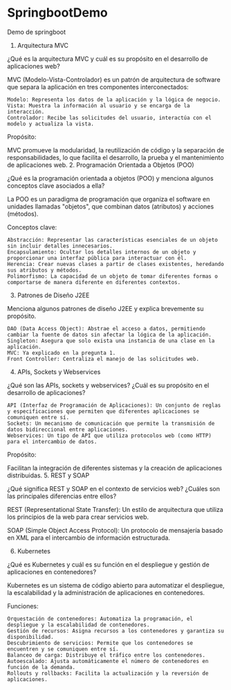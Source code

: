 # SpringbootDemo
Demo de springboot
1. Arquitectura MVC

¿Qué es la arquitectura MVC y cuál es su propósito en el desarrollo de aplicaciones web?

MVC (Modelo-Vista-Controlador) es un patrón de arquitectura de software que separa la aplicación en tres componentes interconectados:

    Modelo: Representa los datos de la aplicación y la lógica de negocio.
    Vista: Muestra la información al usuario y se encarga de la interacción.
    Controlador: Recibe las solicitudes del usuario, interactúa con el modelo y actualiza la vista.

Propósito:

MVC promueve la modularidad, la reutilización de código y la separación de responsabilidades, lo que facilita el desarrollo, la prueba y el mantenimiento de aplicaciones web.
2. Programación Orientada a Objetos (POO)

¿Qué es la programación orientada a objetos (POO) y menciona algunos conceptos clave asociados a ella?

La POO es un paradigma de programación que organiza el software en unidades llamadas "objetos", que combinan datos (atributos) y acciones (métodos).

Conceptos clave:

    Abstracción: Representar las características esenciales de un objeto sin incluir detalles innecesarios.
    Encapsulamiento: Ocultar los detalles internos de un objeto y proporcionar una interfaz pública para interactuar con él.
    Herencia: Crear nuevas clases a partir de clases existentes, heredando sus atributos y métodos.
    Polimorfismo: La capacidad de un objeto de tomar diferentes formas o comportarse de manera diferente en diferentes contextos.

3. Patrones de Diseño J2EE

Menciona algunos patrones de diseño J2EE y explica brevemente su propósito.

    DAO (Data Access Object): Abstrae el acceso a datos, permitiendo cambiar la fuente de datos sin afectar la lógica de la aplicación.
    Singleton: Asegura que solo exista una instancia de una clase en la aplicación.
    MVC: Ya explicado en la pregunta 1.
    Front Controller: Centraliza el manejo de las solicitudes web.

4. APIs, Sockets y Webservices

¿Qué son las APIs, sockets y webservices? ¿Cuál es su propósito en el desarrollo de aplicaciones?

    API (Interfaz de Programación de Aplicaciones): Un conjunto de reglas y especificaciones que permiten que diferentes aplicaciones se comuniquen entre sí.
    Sockets: Un mecanismo de comunicación que permite la transmisión de datos bidireccional entre aplicaciones.
    Webservices: Un tipo de API que utiliza protocolos web (como HTTP) para el intercambio de datos.

Propósito:

Facilitan la integración de diferentes sistemas y la creación de aplicaciones distribuidas.
5. REST y SOAP

¿Qué significa REST y SOAP en el contexto de servicios web? ¿Cuáles son las principales diferencias entre ellos?

REST (Representational State Transfer): Un estilo de arquitectura que utiliza los principios de la web para crear servicios web.

SOAP (Simple Object Access Protocol): Un protocolo de mensajería basado en XML para el intercambio de información estructurada.

6. Kubernetes

¿Qué es Kubernetes y cuál es su función en el despliegue y gestión de aplicaciones en contenedores?

Kubernetes es un sistema de código abierto para automatizar el despliegue, la escalabilidad y la administración de aplicaciones en contenedores.

Funciones:

    Orquestación de contenedores: Automatiza la programación, el despliegue y la escalabilidad de contenedores.
    Gestión de recursos: Asigna recursos a los contenedores y garantiza su disponibilidad.
    Descubrimiento de servicios: Permite que los contenedores se encuentren y se comuniquen entre sí.
    Balanceo de carga: Distribuye el tráfico entre los contenedores.
    Autoescalado: Ajusta automáticamente el número de contenedores en función de la demanda.
    Rollouts y rollbacks: Facilita la actualización y la reversión de aplicaciones.